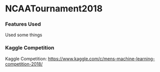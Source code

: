 # NCAATournament2018

### Features Used
Used some things

### Kaggle Competition
Kaggle Competition: https://www.kaggle.com/c/mens-machine-learning-competition-2018/
